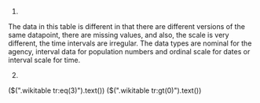 1.
The data in this table is different in that there are different versions of the same datapoint, there are missing values, and also, the scale is very different, the time intervals are irregular.
The data types are nominal for the agency, interval data for population numbers and ordinal scale for dates or interval scale for time.

2.
($(".wikitable tr:eq(3)").text())
($(".wikitable tr:gt(0)").text())